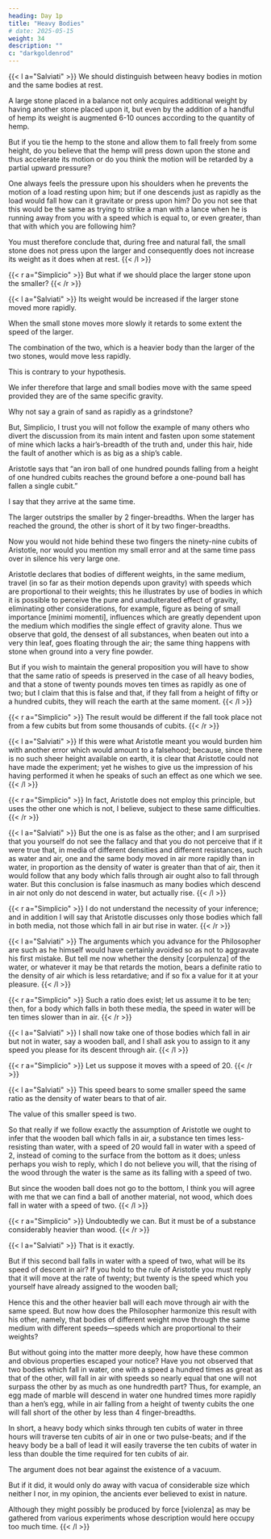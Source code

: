 ```yaml
---
heading: Day 1p
title: "Heavy Bodies"
# date: 2025-05-15
weight: 34
description: ""
c: "darkgoldenrod"
---
```





{{< l a="Salviati" >}}
We should distinguish between heavy bodies in motion and the same bodies at rest.

A large stone placed in a balance not only acquires additional weight by having another stone placed upon it, but even by the addition of a handful of hemp its weight is augmented 6-10 ounces according to the quantity of hemp. 

But if you tie the hemp to the stone and allow them to fall freely from some height, do you believe that the hemp will press down upon the stone and thus accelerate its motion or do you think the motion will be retarded by a partial upward pressure? 

One always feels the pressure upon his shoulders when he prevents the motion of a load resting upon him; but if one descends just as rapidly as the load would fall how can it gravitate or press upon him? Do you not see that this would be the same as trying to strike a man with a lance when he is running away from you with a speed which is equal to, or even greater, than that with which you are following him? 

You must therefore conclude that, during free and natural fall, the small stone does not press upon the larger and consequently does not increase its weight as it does when at rest.
{{< /l >}}


{{< r a="Simplicio" >}}
But what if we should place the larger stone upon the smaller?
{{< /r >}}


{{< l a="Salviati" >}}
Its weight would be increased if the larger stone moved more rapidly.

When the small stone moves more slowly it retards to some extent the speed of the larger.

The combination of the two, which is a heavier body than the larger of the two stones, would move less rapidly.

This is contrary to your hypothesis.

We infer therefore that large and small bodies move with the same speed provided they are of the same specific gravity.

<!-- Your discussion is really admirable; yet I do not find it easy to believe that a bird-shot falls as swiftly as a cannon ball. -->

Why not say a grain of sand as rapidly as a grindstone? 

But, Simplicio, I trust you will not follow the example of many others who divert the discussion from its main intent and fasten upon some statement of mine which lacks a hair’s-breadth of the truth and, under this hair, hide the fault of another which is as big as a ship’s cable. 

Aristotle says that “an iron ball of one hundred pounds falling from a height of one hundred cubits reaches the ground before a one-pound ball has fallen a single cubit.” 

I say that they arrive at the same time. 

The larger outstrips the smaller by 2 finger-breadths. When the larger has reached the ground, the other is short of it by two finger-breadths.

Now you would not hide behind these two fingers the ninety-nine cubits of Aristotle, nor would you mention my small error and at the same time pass over in silence his very large one. 

Aristotle declares that bodies of different weights, in the same medium, travel (in so far as their motion depends upon gravity) with speeds which are proportional to their weights; this he illustrates by use of bodies in which it is possible to perceive the pure and unadulterated effect of gravity, eliminating other considerations, for example, figure as being of small importance [minimi momenti], influences which are greatly dependent upon the medium which modifies the single effect of gravity alone. Thus we observe that gold, the densest of all substances, when beaten out into a very thin leaf, goes floating through the air; the same thing happens with stone when ground into a very fine powder. 

But if you wish to maintain the general proposition you will have to show that the same ratio of speeds is preserved in the case of all heavy bodies, and that a stone of twenty pounds moves ten times as rapidly as one of two; but I claim that this is false and that, if they fall from a height of fifty or a hundred cubits, they will reach the earth at the same moment.
{{< /l >}}


{{< r a="Simplicio" >}}
The result would be different if the fall took place not from a few cubits but from some thousands of cubits.
{{< /r >}}


{{< l a="Salviati" >}}
If this were what Aristotle meant you would burden him with another error which would amount to a falsehood; because, since there is no such sheer height available on earth, it is clear that Aristotle could not have made the experiment; yet he wishes to give us the impression of his having performed it when he speaks of such an effect as one which we see.
{{< /l >}}


{{< r a="Simplicio" >}}
In fact, Aristotle does not employ this principle, but uses the other one which is not, I believe, subject to these same difficulties.
{{< /r >}}


{{< l a="Salviati" >}}
But the one is as false as the other; and I am surprised that you yourself do not see the fallacy and that you do not perceive that if it were true that, in media of different densities and different resistances, such as water and air, one and the same body moved in air more rapidly than in water, in proportion as the density of water is greater than that of air, then it would follow that any body which falls through air ought also to fall through water. But this conclusion is false inasmuch as many bodies which descend in air not only do not descend in water, but actually rise.
{{< /l >}}


{{< r a="Simplicio" >}}
I do not understand the necessity of your inference; and in addition I will say that Aristotle discusses only those bodies which fall in both media, not those which fall in air but rise in water.
{{< /r >}}


{{< l a="Salviati" >}}
The arguments which you advance for the Philosopher are such as he himself would have certainly avoided so as not to aggravate his first mistake. But tell me now whether the density [corpulenza] of the water, or whatever it may be that retards the motion, bears a definite ratio to the density of air which is less retardative; and if so fix a value for it at your pleasure.
{{< /l >}}


{{< r a="Simplicio" >}}
Such a ratio does exist; let us assume it to be ten; then, for a body which falls in both these media, the speed in water will be ten times slower than in air.
{{< /r >}}


{{< l a="Salviati" >}}
I shall now take one of those bodies which fall in air but not in water, say a wooden ball, and I shall ask you to assign to it any speed you please for its descent through air.
{{< /l >}}


{{< r a="Simplicio" >}}
Let us suppose it moves with a speed of 20.
{{< /r >}}


{{< l a="Salviati" >}}
This speed bears to some smaller speed the same ratio as the density of water bears to that of air.

The value of this smaller speed is two.

So that really if we follow exactly the assumption of Aristotle we ought to infer that the wooden ball which falls in air, a substance ten times less-resisting than water, with a speed of 20 would fall in water with a speed of 2, instead of coming to the surface from the bottom as it does; unless perhaps you wish to reply, which I do not believe you will, that the rising of the wood through the water is the same as its falling with a speed of two. 

But since the wooden ball does not go to the bottom, I think you will agree with me that we can find a ball of another material, not wood, which does fall in water with a speed of two.
{{< /l >}}


{{< r a="Simplicio" >}}
Undoubtedly we can. But it must be of a substance considerably heavier than wood.
{{< /r >}}


{{< l a="Salviati" >}}
That is it exactly. 

But if this second ball falls in water with a speed of two, what will be its speed of descent in air? If you hold to the rule of Aristotle you must reply that it will move at the rate of twenty; but twenty is the speed which you yourself have already assigned to the wooden ball; 

Hence this and the other heavier ball will each move through air with the same speed. But now how does the Philosopher harmonize this result with his other, namely, that bodies of different weight move through the same medium with different speeds—speeds which are proportional to their weights? 

But without going into the matter more deeply, how have these common and obvious properties escaped your notice? Have you not observed that two bodies which fall in water, one with a speed a hundred times as great as that of the other, will fall in air with speeds so nearly equal that one will not surpass the other by as much as one hundredth part? Thus, for example, an egg made of marble will descend in water one hundred times more rapidly than a hen’s egg, while in air falling from a height of twenty cubits the one will fall short of the other by less than 4 finger-breadths. 

In short, a heavy body which sinks through ten cubits of water in three hours will traverse ten cubits of air in one or two pulse-beats; and if the heavy body be a ball of lead it will easily traverse the ten cubits of water in less than double the time required for ten cubits of air.

The argument does not bear against the existence of a vacuum.

But if it did, it would only do away with vacua of considerable size which neither I nor, in my opinion, the ancients ever believed to exist in nature.

Although they might possibly be produced by force [violenza] as may be gathered from various experiments whose description would here occupy too much time.
{{< /l >}}
